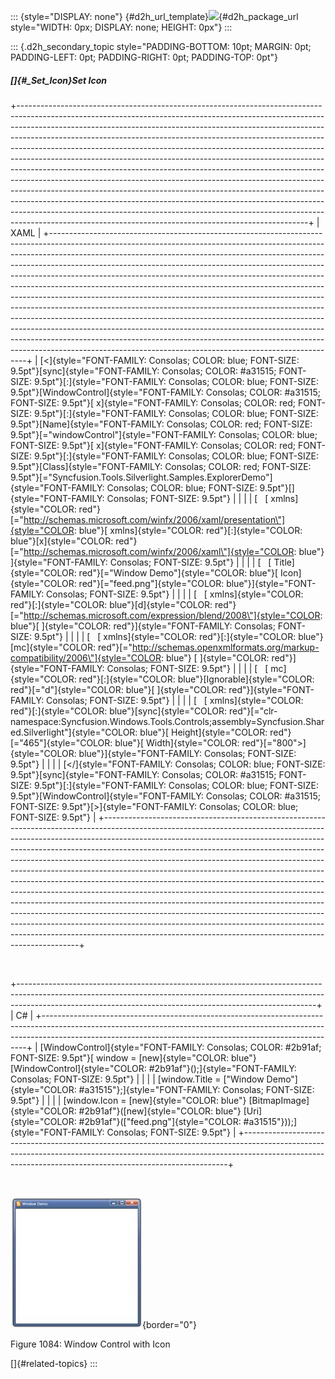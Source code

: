 ::: {style="DISPLAY: none"}
[](ms-xhelp:///?Id=d2h_url_template){#d2h_url_template}![](!package_url!){#d2h_package_url style="WIDTH: 0px; DISPLAY: none; HEIGHT: 0px"}
:::

::: {.d2h_secondary_topic style="PADDING-BOTTOM: 10pt; MARGIN: 0pt; PADDING-LEFT: 0pt; PADDING-RIGHT: 0pt; PADDING-TOP: 0pt"}
##### []{#_Set_Icon}Set Icon

+------------------------------------------------------------------------------------------------------------------------------------------------------------------------------------------------------------------------------------------------------------------------------------------------------------------------------------------------------------------------------------------------------------------------------------------------------------------------------------------------------------------------------------------------------------------------------------------------------------------------------------------------------------------------------------------------------------------------------------------------------------------------------------------------------------------------------------------------------------------------------------------------------------------------------------------------------------------+
| XAML                                                                                                                                                                                                                                                                                                                                                                                                                                                                                                                                                                                                                                                                                                                                                                                                                                                                                                                                                             |
+------------------------------------------------------------------------------------------------------------------------------------------------------------------------------------------------------------------------------------------------------------------------------------------------------------------------------------------------------------------------------------------------------------------------------------------------------------------------------------------------------------------------------------------------------------------------------------------------------------------------------------------------------------------------------------------------------------------------------------------------------------------------------------------------------------------------------------------------------------------------------------------------------------------------------------------------------------------+
| [\<]{style="FONT-FAMILY: Consolas; COLOR: blue; FONT-SIZE: 9.5pt"}[sync]{style="FONT-FAMILY: Consolas; COLOR: #a31515; FONT-SIZE: 9.5pt"}[:]{style="FONT-FAMILY: Consolas; COLOR: blue; FONT-SIZE: 9.5pt"}[WindowControl]{style="FONT-FAMILY: Consolas; COLOR: #a31515; FONT-SIZE: 9.5pt"}[ x]{style="FONT-FAMILY: Consolas; COLOR: red; FONT-SIZE: 9.5pt"}[:]{style="FONT-FAMILY: Consolas; COLOR: blue; FONT-SIZE: 9.5pt"}[Name]{style="FONT-FAMILY: Consolas; COLOR: red; FONT-SIZE: 9.5pt"}[=\"windowControl\"]{style="FONT-FAMILY: Consolas; COLOR: blue; FONT-SIZE: 9.5pt"}[ x]{style="FONT-FAMILY: Consolas; COLOR: red; FONT-SIZE: 9.5pt"}[:]{style="FONT-FAMILY: Consolas; COLOR: blue; FONT-SIZE: 9.5pt"}[Class]{style="FONT-FAMILY: Consolas; COLOR: red; FONT-SIZE: 9.5pt"}[=\"Syncfusion.Tools.Silverlight.Samples.ExplorerDemo\"]{style="FONT-FAMILY: Consolas; COLOR: blue; FONT-SIZE: 9.5pt"}[]{style="FONT-FAMILY: Consolas; FONT-SIZE: 9.5pt"} |
|                                                                                                                                                                                                                                                                                                                                                                                                                                                                                                                                                                                                                                                                                                                                                                                                                                                                                                                                                                  |
| [   [ xmlns]{style="COLOR: red"}[=\"http://schemas.microsoft.com/winfx/2006/xaml/presentation\"]{style="COLOR: blue"}[ xmlns]{style="COLOR: red"}[:]{style="COLOR: blue"}[x]{style="COLOR: red"}[=\"http://schemas.microsoft.com/winfx/2006/xaml\"]{style="COLOR: blue"} ]{style="FONT-FAMILY: Consolas; FONT-SIZE: 9.5pt"}                                                                                                                                                                                                                                                                                                                                                                                                                                                                                                                                                                                                                                      |
|                                                                                                                                                                                                                                                                                                                                                                                                                                                                                                                                                                                                                                                                                                                                                                                                                                                                                                                                                                  |
| [   [ Title]{style="COLOR: red"}[=\"Window Demo\"]{style="COLOR: blue"}[ Icon]{style="COLOR: red"}[=\"feed.png\"]{style="COLOR: blue"}]{style="FONT-FAMILY: Consolas; FONT-SIZE: 9.5pt"}                                                                                                                                                                                                                                                                                                                                                                                                                                                                                                                                                                                                                                                                                                                                                                         |
|                                                                                                                                                                                                                                                                                                                                                                                                                                                                                                                                                                                                                                                                                                                                                                                                                                                                                                                                                                  |
| [   [ xmlns]{style="COLOR: red"}[:]{style="COLOR: blue"}[d]{style="COLOR: red"}[=\"http://schemas.microsoft.com/expression/blend/2008\"]{style="COLOR: blue"}[ ]{style="COLOR: red"}]{style="FONT-FAMILY: Consolas; FONT-SIZE: 9.5pt"}                                                                                                                                                                                                                                                                                                                                                                                                                                                                                                                                                                                                                                                                                                                           |
|                                                                                                                                                                                                                                                                                                                                                                                                                                                                                                                                                                                                                                                                                                                                                                                                                                                                                                                                                                  |
| [   [ xmlns]{style="COLOR: red"}[:]{style="COLOR: blue"}[mc]{style="COLOR: red"}[=\"http://schemas.openxmlformats.org/markup-compatibility/2006\"]{style="COLOR: blue"} [ ]{style="COLOR: red"}]{style="FONT-FAMILY: Consolas; FONT-SIZE: 9.5pt"}                                                                                                                                                                                                                                                                                                                                                                                                                                                                                                                                                                                                                                                                                                                |
|                                                                                                                                                                                                                                                                                                                                                                                                                                                                                                                                                                                                                                                                                                                                                                                                                                                                                                                                                                  |
| [   [ mc]{style="COLOR: red"}[:]{style="COLOR: blue"}[Ignorable]{style="COLOR: red"}[=\"d\"]{style="COLOR: blue"}[ ]{style="COLOR: red"}]{style="FONT-FAMILY: Consolas; FONT-SIZE: 9.5pt"}                                                                                                                                                                                                                                                                                                                                                                                                                                                                                                                                                                                                                                                                                                                                                                       |
|                                                                                                                                                                                                                                                                                                                                                                                                                                                                                                                                                                                                                                                                                                                                                                                                                                                                                                                                                                  |
| [   [ xmlns]{style="COLOR: red"}[:]{style="COLOR: blue"}[sync]{style="COLOR: red"}[=\"clr-namespace:Syncfusion.Windows.Tools.Controls;assembly=Syncfusion.Shared.Silverlight\"]{style="COLOR: blue"}[ Height]{style="COLOR: red"}[=\"465\"]{style="COLOR: blue"}[ Width]{style="COLOR: red"}[=\"800\"\>]{style="COLOR: blue"}]{style="FONT-FAMILY: Consolas; FONT-SIZE: 9.5pt"}                                                                                                                                                                                                                                                                                                                                                                                                                                                                                                                                                                                  |
|                                                                                                                                                                                                                                                                                                                                                                                                                                                                                                                                                                                                                                                                                                                                                                                                                                                                                                                                                                  |
| [\</]{style="FONT-FAMILY: Consolas; COLOR: blue; FONT-SIZE: 9.5pt"}[sync]{style="FONT-FAMILY: Consolas; COLOR: #a31515; FONT-SIZE: 9.5pt"}[:]{style="FONT-FAMILY: Consolas; COLOR: blue; FONT-SIZE: 9.5pt"}[WindowControl]{style="FONT-FAMILY: Consolas; COLOR: #a31515; FONT-SIZE: 9.5pt"}[\>]{style="FONT-FAMILY: Consolas; COLOR: blue; FONT-SIZE: 9.5pt"}                                                                                                                                                                                                                                                                                                                                                                                                                                                                                                                                                                                                    |
+------------------------------------------------------------------------------------------------------------------------------------------------------------------------------------------------------------------------------------------------------------------------------------------------------------------------------------------------------------------------------------------------------------------------------------------------------------------------------------------------------------------------------------------------------------------------------------------------------------------------------------------------------------------------------------------------------------------------------------------------------------------------------------------------------------------------------------------------------------------------------------------------------------------------------------------------------------------+

 

+--------------------------------------------------------------------------------------------------------------------------------------------------------------------------------------------------------------------------------------+
| C#                                                                                                                                                                                                                                   |
+--------------------------------------------------------------------------------------------------------------------------------------------------------------------------------------------------------------------------------------+
| [WindowControl]{style="FONT-FAMILY: Consolas; COLOR: #2b91af; FONT-SIZE: 9.5pt"}[ window = [new]{style="COLOR: blue"} [WindowControl]{style="COLOR: #2b91af"}();]{style="FONT-FAMILY: Consolas; FONT-SIZE: 9.5pt"}                   |
|                                                                                                                                                                                                                                      |
| [window.Title = [\"Window Demo\"]{style="COLOR: #a31515"};]{style="FONT-FAMILY: Consolas; FONT-SIZE: 9.5pt"}                                                                                                                         |
|                                                                                                                                                                                                                                      |
| [window.Icon = [new]{style="COLOR: blue"} [BitmapImage]{style="COLOR: #2b91af"}([new]{style="COLOR: blue"} [Uri]{style="COLOR: #2b91af"}([\"feed.png\"]{style="COLOR: #a31515"}));]{style="FONT-FAMILY: Consolas; FONT-SIZE: 9.5pt"} |
+--------------------------------------------------------------------------------------------------------------------------------------------------------------------------------------------------------------------------------------+

 

![](../ImagesExt/image261_979.jpg){border="0"}

Figure 1084: Window Control with Icon

[]{#related-topics}
:::
